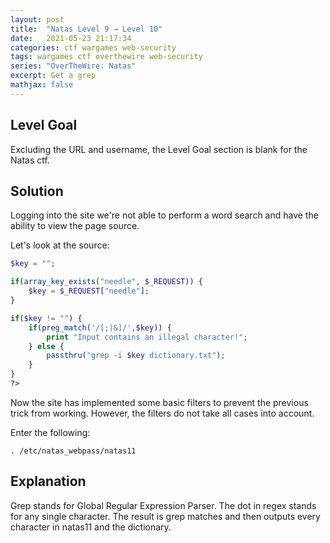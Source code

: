 ```yaml
---
layout: post
title:  "Natas Level 9 → Level 10"
date:   2021-05-23 21:17:34
categories: ctf wargames web-security
tags: wargames ctf overthewire web-security
series: "OverTheWire: Natas"
excerpt: Get a grep
mathjax: false
---
```


## Level Goal
Excluding the URL and username, the Level Goal section is blank for the Natas ctf.


## Solution
Logging into the site we're not able to perform a word search and have the ability to view the page source.  

Let's look at the source:
```php
$key = "";

if(array_key_exists("needle", $_REQUEST)) {
    $key = $_REQUEST["needle"];
}

if($key != "") {
    if(preg_match('/[;|&]/',$key)) {
        print "Input contains an illegal character!";
    } else {
        passthru("grep -i $key dictionary.txt");
    }
}
?>
```

Now the site has implemented some basic filters to prevent the previous trick from working. However, the filters do not take all cases into account.

Enter the following:
```
. /etc/natas_webpass/natas11
```


## Explanation
Grep stands for Global Regular Expression Parser. The dot in regex stands for any single character. The result is grep matches and then outputs every character in natas11 and the dictionary.

